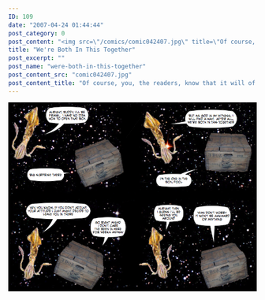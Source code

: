 ```yaml
---
ID: 109
date: "2007-04-24 01:44:44"
post_category: 0
post_content: "<img src=\"/comics/comic042407.jpg\" title=\"Of course, you, the readers, know that it will of course be awkward, hence the element of DRAMATIC IRONY\">/>"
title: "We're Both In This Together"
post_excerpt: ""
post_name: "were-both-in-this-together"
post_content_src: "comic042407.jpg"
post_content_title: "Of course, you, the readers, know that it will of course be awkward, hence the element of DRAMATIC IRONY"
---
```



[![Of course, you, the readers, know that it will of course be awkward, hence the element of DRAMATIC IRONY](/comics-hi-res/comic042407.jpg)](/comics-hi-res/comic042407.jpg)
